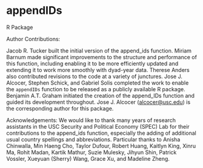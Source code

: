 # appendIDs
 R Package

Author Contributions: 

Jacob R. Tucker built the initial version of the append_ids function. Miriam Barnum made significant improvements to the structure and performance of this function, including enabling it to be more efficiently updated and extending it to work more smoothly with dyad-year data. Therese Anders also contributed  revisions to the code at a variety of junctures. Jose J. Alcocer, Stephen Schick, and Gabriel Solis completed the work to enable the `appendIDs` function to be released as a publicly available R package. Benjamin A.T. Graham initiated the creation of the append_IDs function and guided its development throughout. Jose J. Alcocer (alcocer@usc.edu) is the corresponding author for this package. 


Acknowledgements:
We would like to thank many years of research assistants in the USC Security and Political Economy (SPEC) Lab for their contributions to the append_ids function, especially the adding of additional usual country spellings and abbreviations. Particular thanks to Anisha Chinwalla, Min Haeng Cho, Taylor Dufour, Robert Huang, Kaitlyn King, Xinru Ma, Rohit Madan, Kartik Mathur, Suzie Mulesky, Jihyun Shin, Patrick Vossler, Xueyuan (Sherry) Wang, Grace Xu, and Madeline Zheng.
